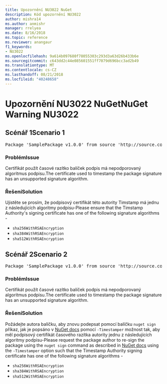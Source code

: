 ```yaml
---
title: Upozornění NU3022 NuGet
description: Kód upozornění NU3022
author: mishra14
ms.author: anmishr
manager: rrelyea
ms.date: 8/16/2018
ms.topic: reference
ms.reviewer: anangaur
f1_keywords:
- NU3022
ms.openlocfilehash: 9a614b097680f78055303c293d3a63d26b433b6e
ms.sourcegitcommit: c643dd2c44e085601551ff7079d696bcc3ad2b49
ms.translationtype: MT
ms.contentlocale: cs-CZ
ms.lasthandoff: 08/21/2018
ms.locfileid: "40248658"
---
```

# <a name="nuget-warning-nu3022"></a><span data-ttu-id="7aebe-103">Upozornění NU3022 NuGet</span><span class="sxs-lookup"><span data-stu-id="7aebe-103">NuGet Warning NU3022</span></span>

## <a name="scenario-1"></a><span data-ttu-id="7aebe-104">Scénář 1</span><span class="sxs-lookup"><span data-stu-id="7aebe-104">Scenario 1</span></span>

<pre>Package 'SamplePackage v1.0.0' from source 'http://source.com/index.json': The primary signature's timestamp certificate has an unsupported signature algorithm.</pre>

### <a name="issue"></a><span data-ttu-id="7aebe-105">Problém</span><span class="sxs-lookup"><span data-stu-id="7aebe-105">Issue</span></span>

<span data-ttu-id="7aebe-106">Certifikát použít časové razítko balíček podpis má nepodporovaný algoritmus podpisu.</span><span class="sxs-lookup"><span data-stu-id="7aebe-106">The certificate used to timestamp the package signature has an unsupported signature algorithm.</span></span>


### <a name="solution"></a><span data-ttu-id="7aebe-107">Řešení</span><span class="sxs-lookup"><span data-stu-id="7aebe-107">Solution</span></span>

<span data-ttu-id="7aebe-108">Ujistěte se prosím, že podpisový certifikát této autority Timstamp má jednu z následujících algoritmy podpisu-</span><span class="sxs-lookup"><span data-stu-id="7aebe-108">Please ensure that the Timstamp Authority's signing certificate has one of the following signature algorithms -</span></span> 
* `sha256WithRSAEncryption`
* `sha384WithRSAEncryption`
* `sha512WithRSAEncryption`



## <a name="scenario-2"></a><span data-ttu-id="7aebe-109">Scénář 2</span><span class="sxs-lookup"><span data-stu-id="7aebe-109">Scenario 2</span></span>

<pre>Package 'SamplePackage v1.0.0' from source 'http://source.com/index.json': The timestamp certificate has an unsupported signature algorithm (SHA1). The following algorithms are supported: SHA256RSA, SHA384RSA, SHA512RSA.</pre>

### <a name="issue"></a><span data-ttu-id="7aebe-110">Problém</span><span class="sxs-lookup"><span data-stu-id="7aebe-110">Issue</span></span>

<span data-ttu-id="7aebe-111">Certifikát použít časové razítko balíček podpis má nepodporovaný algoritmus podpisu.</span><span class="sxs-lookup"><span data-stu-id="7aebe-111">The certificate used to timestamp the package signature has an unsupported signature algorithm.</span></span>


### <a name="solution"></a><span data-ttu-id="7aebe-112">Řešení</span><span class="sxs-lookup"><span data-stu-id="7aebe-112">Solution</span></span>

<span data-ttu-id="7aebe-113">Požádejte autora balíčku, aby znovu podepsat pomocí balíčku `nuget sign` příkaz, jak je popsáno v [NuGet docs](https://docs.microsoft.com/en-us/nuget/create-packages/sign-a-package) pomocí `-Timestamper` možnost tak, aby měl podpisový certifikát časového razítka autority jednu z následujících algoritmy podpisu-</span><span class="sxs-lookup"><span data-stu-id="7aebe-113">Please request the package author to re-sign the package using the `nuget sign` command as described in [NuGet docs](https://docs.microsoft.com/en-us/nuget/create-packages/sign-a-package) using the `-Timestamper` option such that the Timestamp Authority signing certificate has one of the following signature algorithms -</span></span>
* `sha256WithRSAEncryption`
* `sha384WithRSAEncryption`
* `sha512WithRSAEncryption`


